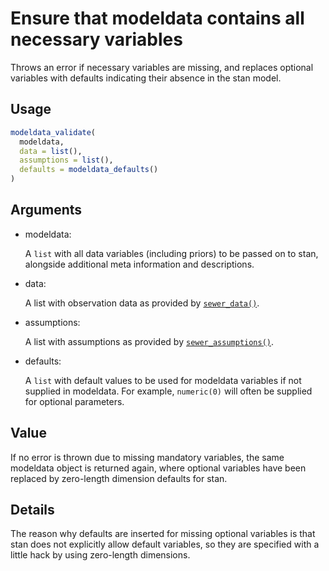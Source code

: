# Ensure that modeldata contains all necessary variables

Throws an error if necessary variables are missing, and replaces
optional variables with defaults indicating their absence in the stan
model.

## Usage

``` r
modeldata_validate(
  modeldata,
  data = list(),
  assumptions = list(),
  defaults = modeldata_defaults()
)
```

## Arguments

- modeldata:

  A `list` with all data variables (including priors) to be passed on to
  stan, alongside additional meta information and descriptions.

- data:

  A list with observation data as provided by
  [`sewer_data()`](https://adrian-lison.github.io/EpiSewer/reference/sewer_data.md).

- assumptions:

  A list with assumptions as provided by
  [`sewer_assumptions()`](https://adrian-lison.github.io/EpiSewer/reference/sewer_assumptions.md).

- defaults:

  A `list` with default values to be used for modeldata variables if not
  supplied in modeldata. For example, `numeric(0)` will often be
  supplied for optional parameters.

## Value

If no error is thrown due to missing mandatory variables, the same
modeldata object is returned again, where optional variables have been
replaced by zero-length dimension defaults for stan.

## Details

The reason why defaults are inserted for missing optional variables is
that stan does not explicitly allow default variables, so they are
specified with a little hack by using zero-length dimensions.
